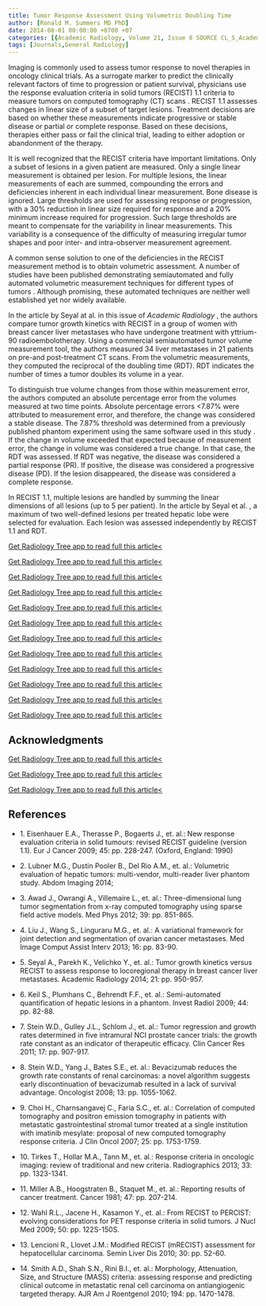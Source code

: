 ```yaml
---
title: Tumor Response Assessment Using Volumetric Doubling Time
author: [Ronald M. Summers MD PhD]
date: 2014-08-01 00:00:00 +0700 +07
categories: [{Academic Radiology, Volume 21, Issue 8 SOURCE CL_S_AcademicRadiologyVolume21Issue8 1}]
tags: [Journals,General Radiology]
---
```

Imaging is commonly used to assess tumor response to novel therapies in oncology clinical trials. As a surrogate marker to predict the clinically relevant factors of time to progression or patient survival, physicians use the response evaluation criteria in solid tumors (RECIST) 1.1 criteria to measure tumors on computed tomography (CT) scans . RECIST 1.1 assesses changes in linear size of a subset of target lesions. Treatment decisions are based on whether these measurements indicate progressive or stable disease or partial or complete response. Based on these decisions, therapies either pass or fail the clinical trial, leading to either adoption or abandonment of the therapy.

It is well recognized that the RECIST criteria have important limitations. Only a subset of lesions in a given patient are measured. Only a single linear measurement is obtained per lesion. For multiple lesions, the linear measurements of each are summed, compounding the errors and deficiencies inherent in each individual linear measurement. Bone disease is ignored. Large thresholds are used for assessing response or progression, with a 30% reduction in linear size required for response and a 20% minimum increase required for progression. Such large thresholds are meant to compensate for the variability in linear measurements. This variability is a consequence of the difficulty of measuring irregular tumor shapes and poor inter- and intra-observer measurement agreement.

A common sense solution to one of the deficiencies in the RECIST measurement method is to obtain volumetric assessment. A number of studies have been published demonstrating semiautomated and fully automated volumetric measurement techniques for different types of tumors . Although promising, these automated techniques are neither well established yet nor widely available.

In the article by Seyal at al. in this issue of _Academic Radiology_ , the authors compare tumor growth kinetics with RECIST in a group of women with breast cancer liver metastases who have undergone treatment with yttrium-90 radioembolotherapy. Using a commercial semiautomated tumor volume measurement tool, the authors measured 34 liver metastases in 21 patients on pre-and post-treatment CT scans. From the volumetric measurements, they computed the reciprocal of the doubling time (RDT). RDT indicates the number of times a tumor doubles its volume in a year.

To distinguish true volume changes from those within measurement error, the authors computed an absolute percentage error from the volumes measured at two time points. Absolute percentage errors <7.87% were attributed to measurement error, and therefore, the change was considered a stable disease. The 7.87% threshold was determined from a previously published phantom experiment using the same software used in this study . If the change in volume exceeded that expected because of measurement error, the change in volume was considered a true change. In that case, the RDT was assessed. If RDT was negative, the disease was considered a partial response (PR). If positive, the disease was considered a progressive disease (PD). If the lesion disappeared, the disease was considered a complete response.

In RECIST 1.1, multiple lesions are handled by summing the linear dimensions of all lesions (up to 5 per patient). In the article by Seyal et al. , a maximum of two well-defined lesions per treated hepatic lobe were selected for evaluation. Each lesion was assessed independently by RECIST 1.1 and RDT.

[Get Radiology Tree app to read full this article<](https://clinicalpub.com/app)

[Get Radiology Tree app to read full this article<](https://clinicalpub.com/app)

[Get Radiology Tree app to read full this article<](https://clinicalpub.com/app)

[Get Radiology Tree app to read full this article<](https://clinicalpub.com/app)

[Get Radiology Tree app to read full this article<](https://clinicalpub.com/app)

[Get Radiology Tree app to read full this article<](https://clinicalpub.com/app)

[Get Radiology Tree app to read full this article<](https://clinicalpub.com/app)

[Get Radiology Tree app to read full this article<](https://clinicalpub.com/app)

[Get Radiology Tree app to read full this article<](https://clinicalpub.com/app)

[Get Radiology Tree app to read full this article<](https://clinicalpub.com/app)

[Get Radiology Tree app to read full this article<](https://clinicalpub.com/app)

[Get Radiology Tree app to read full this article<](https://clinicalpub.com/app)

## Acknowledgments

[Get Radiology Tree app to read full this article<](https://clinicalpub.com/app)

[Get Radiology Tree app to read full this article<](https://clinicalpub.com/app)

[Get Radiology Tree app to read full this article<](https://clinicalpub.com/app)

## References

- 1\. Eisenhauer E.A., Therasse P., Bogaerts J., et. al.: New response evaluation criteria in solid tumours: revised RECIST guideline (version 1.1). Eur J Cancer 2009; 45: pp. 228-247. (Oxford, England: 1990)


- 2\. Lubner M.G., Dustin Pooler B., Del Rio A.M., et. al.: Volumetric evaluation of hepatic tumors: multi-vendor, multi-reader liver phantom study. Abdom Imaging 2014;


- 3\. Awad J., Owrangi A., Villemaire L., et. al.: Three-dimensional lung tumor segmentation from x-ray computed tomography using sparse field active models. Med Phys 2012; 39: pp. 851-865.


- 4\. Liu J., Wang S., Linguraru M.G., et. al.: A variational framework for joint detection and segmentation of ovarian cancer metastases. Med Image Comput Assist Interv 2013; 16: pp. 83-90.


- 5\. Seyal A., Parekh K., Velichko Y., et. al.: Tumor growth kinetics versus RECIST to assess response to locoregional therapy in breast cancer liver metastases. Academic Radiology 2014; 21: pp. 950-957.


- 6\. Keil S., Plumhans C., Behrendt F.F., et. al.: Semi-automated quantification of hepatic lesions in a phantom. Invest Radiol 2009; 44: pp. 82-88.


- 7\. Stein W.D., Gulley J.L., Schlom J., et. al.: Tumor regression and growth rates determined in five intramural NCI prostate cancer trials: the growth rate constant as an indicator of therapeutic efficacy. Clin Cancer Res 2011; 17: pp. 907-917.


- 8\. Stein W.D., Yang J., Bates S.E., et. al.: Bevacizumab reduces the growth rate constants of renal carcinomas: a novel algorithm suggests early discontinuation of bevacizumab resulted in a lack of survival advantage. Oncologist 2008; 13: pp. 1055-1062.


- 9\. Choi H., Charnsangavej C., Faria S.C., et. al.: Correlation of computed tomography and positron emission tomography in patients with metastatic gastrointestinal stromal tumor treated at a single institution with imatinib mesylate: proposal of new computed tomography response criteria. J Clin Oncol 2007; 25: pp. 1753-1759.


- 10\. Tirkes T., Hollar M.A., Tann M., et. al.: Response criteria in oncologic imaging: review of traditional and new criteria. Radiographics 2013; 33: pp. 1323-1341.


- 11\. Miller A.B., Hoogstraten B., Staquet M., et. al.: Reporting results of cancer treatment. Cancer 1981; 47: pp. 207-214.


- 12\. Wahl R.L., Jacene H., Kasamon Y., et. al.: From RECIST to PERCIST: evolving considerations for PET response criteria in solid tumors. J Nucl Med 2009; 50: pp. 122S-150S.


- 13\. Lencioni R., Llovet J.M.: Modified RECIST (mRECIST) assessment for hepatocellular carcinoma. Semin Liver Dis 2010; 30: pp. 52-60.


- 14\. Smith A.D., Shah S.N., Rini B.I., et. al.: Morphology, Attenuation, Size, and Structure (MASS) criteria: assessing response and predicting clinical outcome in metastatic renal cell carcinoma on antiangiogenic targeted therapy. AJR Am J Roentgenol 2010; 194: pp. 1470-1478.